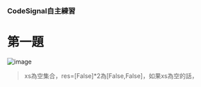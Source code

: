 ### CodeSignal自主練習
# 第一題
![image](https://github.com/hans0517/hans/blob/master/CodeSignal/images/CodeSignal-1.png)
> xs為空集合，res=[False]*2為[False,False]，如果xs為空的話，

